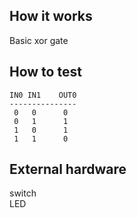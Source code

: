 <!---

This file is used to generate your project datasheet. Please fill in the information below and delete any unused
sections.

You can also include images in this folder and reference them in the markdown. Each image must be less than
512 kb in size, and the combined size of all images must be less than 1 MB.
-->

## How it works

Basic xor gate

## How to test

```
IN0 IN1    OUT0 
--------------- 
 0   0      0  
 0   1      1 
 1   0      1 
 1   1      0 
```
## External hardware

switch <br>
LED
